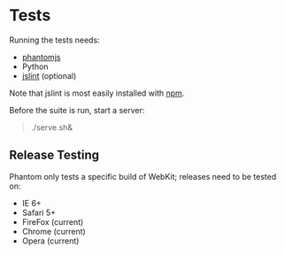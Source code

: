 
Tests
=====

Running the tests needs:

 * [phantomjs](http://phantomjs.org)
 * Python
 * [jslint](http://www.jslint.com) (optional)
 
Note that jslint is most easily installed with [npm](http://npmjs.org/).

Before the suite is run, start a server:

  > ./serve.sh&

Release Testing
---------------

Phantom only tests a specific build of WebKit; releases need to be tested
on:

 * IE 6+
 * Safari 5+
 * FireFox (current)
 * Chrome (current)
 * Opera (current)